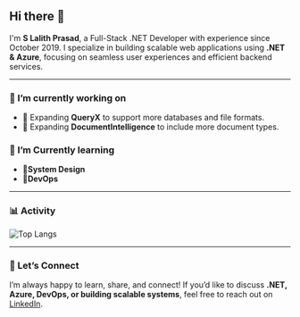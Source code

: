 ## Hi there 👋

I'm **S Lalith Prasad**, a Full-Stack .NET Developer with experience since October 2019. I specialize in building scalable web applications using **.NET & Azure**, focusing on seamless user experiences and efficient backend services.

---

### 🔭 I’m currently working on 

- 🔹 Expanding **QueryX** to support more databases and file formats.  
- 🔹 Expanding **DocumentIntelligence** to include more document types.

### 🌱 I’m Currently learning
- 🔹**System Design**  
- 🔹**DevOps**

---

### 📊 Activity

![Top Langs](https://github-readme-stats.vercel.app/api/top-langs/?username=slalithprasad&layout=compact&theme=tokyonight)

<!-- ![Lalith's GitHub Stats](https://github-readme-stats.vercel.app/api?username=slalithprasad&show_icons=true&theme=tokyonight) -->

---

### 🤝 Let’s Connect  

I’m always happy to learn, share, and connect! If you’d like to discuss **.NET, Azure, DevOps, or building scalable systems**, feel free to reach out on [LinkedIn](https://www.linkedin.com/in/s-lalith-prasad-4ab13b248/).
